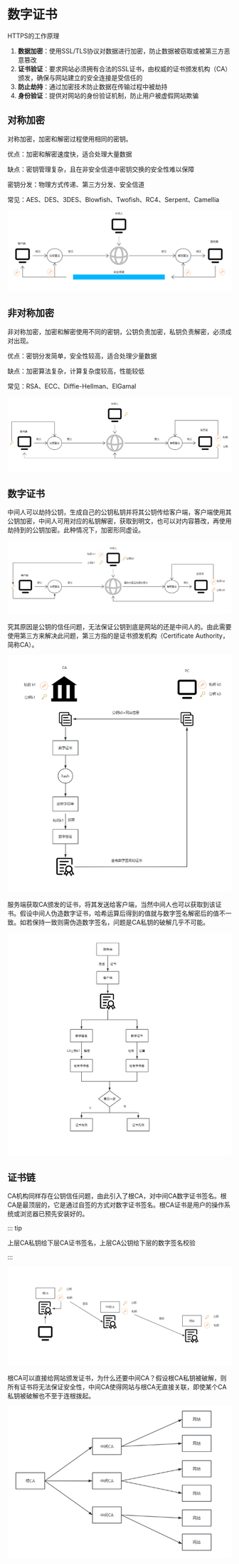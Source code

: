 # 数字证书

HTTPS的工作原理

1. ‌**数据加密**‌：使用SSL/TLS协议对数据进行加密，防止数据被窃取或被第三方恶意篡改‌
2. ‌**证书验证**‌：要求网站必须拥有合法的SSL证书，由权威的证书颁发机构（CA）颁发，确保与网站建立的安全连接是受信任的‌
3. ‌**防止劫持**‌：通过加密技术防止数据在传输过程中被劫持‌
4. ‌**身份验证**‌：提供对网站的身份验证机制，防止用户被虚假网站欺骗‌



## 对称加密

对称加密，加密和解密过程使用相同的密钥。

优点：加密和解密速度快，适合处理大量数据

缺点：密钥管理复杂，且在非安全信道中密钥交换的安全性难以保障

密钥分发：物理方式传递、第三方分发、安全信道

常见：AES、DES、3DES、Blowfish、Twofish、RC4、Serpent、Camellia

![image-20241224173935139](assets/image-20241224173935139.png)  



## 非对称加密

非对称加密，加密和解密使用不同的密钥，公钥负责加密，私钥负责解密，必须成对出现。

优点：密钥分发简单，安全性较高，适合处理少量数据

缺点：加密算法复杂，计算复杂度较高，性能较低

常见：RSA、ECC、Diffie-Hellman、ElGamal

![image-20241224180827354](assets/image-20241224180827354.png) 



## 数字证书

中间人可以劫持公钥，生成自己的公钥私钥并将其公钥传给客户端，客户端使用其公钥加密，中间人可用对应的私钥解密，获取到明文，也可以对内容篡改，再使用劫持到的公钥加密。此种情况下，加密形同虚设。

![image-20241224201629968](assets/image-20241224201629968.png) 

究其原因是公钥的信任问题，无法保证公钥到底是网站的还是中间人的。由此需要使用第三方来解决此问题，第三方指的是证书颁发机构（Certificate Authority，简称CA）。

![image-20241224213332213](assets/image-20241224213332213.png)   

服务端获取CA颁发的证书，将其发送给客户端，当然中间人也可以获取到该证书。假设中间人伪造数字证书，哈希运算后得到的值就与数字签名解密后的值不一致。如若保持一致则需伪造数字签名，问题是CA私钥的破解几乎不可能。

![image-20241224212351375](assets/image-20241224212351375.png)  



## 证书链

CA机构同样存在公钥信任问题，由此引入了根CA，对中间CA数字证书签名。根CA是最顶层的，它是通过自签的方式对数字证书签名。根CA证书是用户的操作系统或浏览器已预先安装好的。

::: tip 

上层CA私钥给下层CA证书签名，上层CA公钥给下层的数字签名校验

:::

![image-20241224221829470](assets/image-20241224221829470.png) 

根CA可以直接给网站颁发证书，为什么还要中间CA？假设根CA私钥被破解，则所有证书将无法保证安全性，中间CA使得网站与根CA无直接关联，即使某个CA私钥被破解也不至于连根拨起。

![image-20241224225108027](assets/image-20241224225108027.png) 